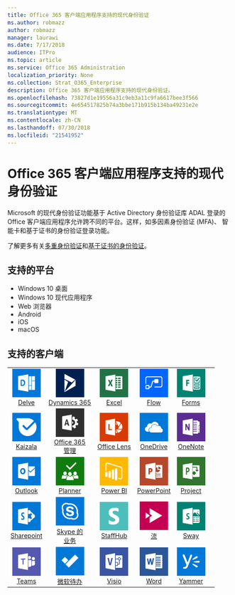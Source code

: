 ```yaml
---
title: Office 365 客户端应用程序支持的现代身份验证
ms.author: robmazz
author: robmazz
manager: laurawi
ms.date: 7/17/2018
audience: ITPro
ms.topic: article
ms.service: Office 365 Administration
localization_priority: None
ms.collection: Strat_O365_Enterprise
description: Office 365 客户端应用程序支持的现代身份验证。
ms.openlocfilehash: 73827d1e19556a31c9eb3a11c9fa6617bee3f566
ms.sourcegitcommit: 4e654517825b74a3bbe171b915b134ba49231e2e
ms.translationtype: MT
ms.contentlocale: zh-CN
ms.lasthandoff: 07/30/2018
ms.locfileid: "21541952"
---
```

# <a name="office-365-client-app-support---modern-authentication"></a>Office 365 客户端应用程序支持的现代身份验证

Microsoft 的现代身份验证功能基于 Active Directory 身份验证库 ADAL 登录的 Office 客户端应用程序允许跨不同的平台。这样，如多因素身份验证 (MFA)、 智能卡和基于证书的身份验证登录功能。

了解更多有关[多重身份验证](https://docs.microsoft.com/azure/active-directory/authentication/multi-factor-authentication)和[基于证书的身份验证](https://docs.microsoft.com/azure/active-directory/active-directory-certificate-based-authentication-get-started)。

## <a name="supported-platforms"></a>支持的平台

 - Windows 10 桌面
 - Windows 10 现代应用程序
 - Web 浏览器
 - Android
 - iOS
 - macOS

## <a name="supported-clients"></a>支持的客户端

| | | | | | |
|:---:|:---:|:---:|:---:|:---:|:---:|
| ![深入图标](images/o365-delve-64x64.png) <br> [Delve](https://products.office.com/business/intelligent-search) | ![Dynamics 365 图标](images/o365-dynamics365-64x64.png) <br> [Dynamics 365](https://dynamics.microsoft.com) | ![Excel 图标](images/o365-excel-64x64.png) <br> [Excel](https://products.office.com/excel) | ![流图标](images/o365-flow-64x64.png) <br> [Flow](https://flow.microsoft.com) | ![表单图标](images/o365-forms-64x64.png) <br> [Forms](https://flow.microsoft.com/connectors/shared_microsoftforms/microsoft-forms/) | 
| ![Kaizala 图标](images/o365-kaizala-64x64.png) <br> [Kaizala](https://products.office.com/en/business/microsoft-kaizala) | ![Office 365 管理图标](images/o365-o365admin-64x64.png) <br> [Office 365<br>管理](https://products.office.com/business/manage-office-365-admin-app) | ![镜头图标](images/o365-lens-64x64.png) <br> [Office Lens](https://www.microsoft.com/p/office-lens/9wzdncrfj3t8?activetab=pivot%3Aoverviewtab) | ![OneDrive for Business 图标](images/o365-OneDrive-64x64.png) <br> [OneDrive](https://products.office.com/onedrive-for-business/online-cloud-storage) | ![OneNote 图标](images/o365-OneNote-64x64.png) <br> [OneNote](https://products.office.com/onenote)
| ![Outlook 图标](images/o365-outlook-64x64.png) <br> [Outlook](https://products.office.com/outlook) | ![计划工具图标](images/o365-planner-64x64.png) <br> [Planner](https://products.office.com/business/task-management-software) | ![PowerBI 图标](images/o365-powerbi-64x64.png) <br> [Power BI](https://powerbi.microsoft.com) | ![PowerPoint 图标](images/o365-powerpoint-64x64.png) <br> [PowerPoint](https://products.office.com/powerpoint) | ![项目图标](images/o365-project-64x64.png) <br> [Project](https://products.office.com/project) 
| ![SharePoint 图标](images/o365-sharepoint-64x64.png) <br> [Sharepoint](https://products.office.com/sharepoint) | ![Skype 业务图标](images/o365-skypeforbusiness-64x64.png) <br> [Skype 的<br>业务](https://www.skype.com/business/) | ![StaffHub 图标](images/o365-staffhub-64x64.png) <br> [StaffHub](https://products.office.com/microsoft-staffhub/staff-scheduling-software) | ![流图标](images/o365-stream-64x64.png) <br> [流](https://stream.microsoft.com) | ![Sway 图标](images/o365-sway-64x64.png) <br> [Sway](https://sway.com)
| ![团队图标](images/o365-teams-64x64.png) <br> [Teams](https://products.office.com/microsoft-teams/group-chat-software) | ![待办事项图标](images/o365-todo-64x64.png) <br> [微软待办](https://todo.microsoft.com) | ![Visio 图标](images/o365-visio-64x64.png) <br> [Visio](https://products.office.com/visio/flowchart-software) | ![Word 图标](images/o365-word-64x64.png) <br> [Word](https://products.office.com/word) | ![Yammer 图标](images/o365-yammer-64x64.png) <br> [Yammer](https://products.office.com/yammer/yammer-overview)